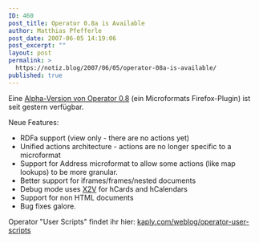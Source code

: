 ```yaml
---
ID: 460
post_title: Operator 0.8a is Available
author: Matthias Pfefferle
post_date: 2007-06-05 14:19:06
post_excerpt: ""
layout: post
permalink: >
  https://notiz.blog/2007/06/05/operator-08a-is-available/
published: true
---
```

Eine <a href="http://www.kaply.com/weblog/2007/06/04/operator-08a-is-available/">Alpha-Version von Operator 0.8</a> (ein Microformats Firefox-Plugin) ist seit gestern verfügbar.

Neue Features:
<ul><li>RDFa support (view only - there are no actions yet)</li>
<li>Unified actions architecture - actions are no longer specific to a microformat</li>
<li>Support for Address microformat to allow some actions (like map lookups) to be more granular.</li>
<li>Better support for iframes/frames/nested documents</li>
<li>Debug mode uses <a href="http://suda.co.uk/projects/X2V/">X2V</a> for hCards and hCalendars</li>
<li>Support for non HTML documents</li>
<li>Bug fixes galore.</li></ul>

Operator "User Scripts" findet ihr hier: <a href="http://www.kaply.com/weblog/operator-user-scripts/">kaply.com/weblog/operator-user-scripts</a>
